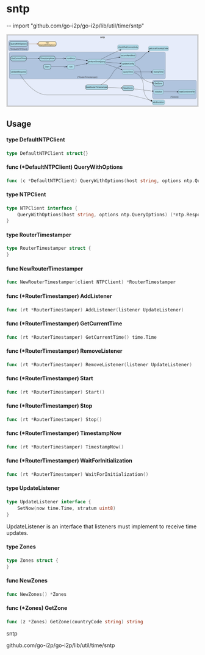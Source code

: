 # sntp
--
    import "github.com/go-i2p/go-i2p/lib/util/time/sntp"

![sntp.svg](sntp.svg)



## Usage

#### type DefaultNTPClient

```go
type DefaultNTPClient struct{}
```


#### func (*DefaultNTPClient) QueryWithOptions

```go
func (c *DefaultNTPClient) QueryWithOptions(host string, options ntp.QueryOptions) (*ntp.Response, error)
```

#### type NTPClient

```go
type NTPClient interface {
	QueryWithOptions(host string, options ntp.QueryOptions) (*ntp.Response, error)
}
```


#### type RouterTimestamper

```go
type RouterTimestamper struct {
}
```


#### func  NewRouterTimestamper

```go
func NewRouterTimestamper(client NTPClient) *RouterTimestamper
```

#### func (*RouterTimestamper) AddListener

```go
func (rt *RouterTimestamper) AddListener(listener UpdateListener)
```

#### func (*RouterTimestamper) GetCurrentTime

```go
func (rt *RouterTimestamper) GetCurrentTime() time.Time
```

#### func (*RouterTimestamper) RemoveListener

```go
func (rt *RouterTimestamper) RemoveListener(listener UpdateListener)
```

#### func (*RouterTimestamper) Start

```go
func (rt *RouterTimestamper) Start()
```

#### func (*RouterTimestamper) Stop

```go
func (rt *RouterTimestamper) Stop()
```

#### func (*RouterTimestamper) TimestampNow

```go
func (rt *RouterTimestamper) TimestampNow()
```

#### func (*RouterTimestamper) WaitForInitialization

```go
func (rt *RouterTimestamper) WaitForInitialization()
```

#### type UpdateListener

```go
type UpdateListener interface {
	SetNow(now time.Time, stratum uint8)
}
```

UpdateListener is an interface that listeners must implement to receive time
updates.

#### type Zones

```go
type Zones struct {
}
```


#### func  NewZones

```go
func NewZones() *Zones
```

#### func (*Zones) GetZone

```go
func (z *Zones) GetZone(countryCode string) string
```



sntp 

github.com/go-i2p/go-i2p/lib/util/time/sntp
